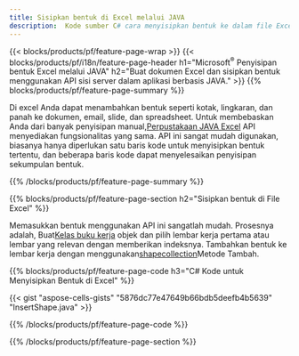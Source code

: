 ```yaml
---
title: Sisipkan bentuk di Excel melalui JAVA
description:  Kode sumber C# cara menyisipkan bentuk ke dalam file Excel Microsoft menggunakan JAVA Library.
---
```

{{< blocks/products/pf/feature-page-wrap >}}
{{< blocks/products/pf/i18n/feature-page-header h1="Microsoft<sup>&reg;</sup> Penyisipan bentuk Excel melalui JAVA" h2="Buat dokumen Excel dan sisipkan bentuk menggunakan API sisi server dalam aplikasi berbasis JAVA." >}}
{{% blocks/products/pf/feature-page-summary %}}

 Di excel Anda dapat menambahkan bentuk seperti kotak, lingkaran, dan panah ke dokumen, email, slide, dan spreadsheet. Untuk membebaskan Anda dari banyak penyisipan manual,[Perpustakaan JAVA Excel](https://releases.aspose.com/cells/java/) API menyediakan fungsionalitas yang sama. API ini sangat mudah digunakan, biasanya hanya diperlukan satu baris kode untuk menyisipkan bentuk tertentu, dan beberapa baris kode dapat menyelesaikan penyisipan sekumpulan bentuk.

{{% /blocks/products/pf/feature-page-summary %}}

{{% blocks/products/pf/feature-page-section h2="Sisipkan bentuk di File Excel" %}}

 Memasukkan bentuk menggunakan API ini sangatlah mudah. Prosesnya adalah, Buat[Kelas buku kerja](https://reference.aspose.com/cells/java/com.aspose.cells/workbook/) objek dan pilih lembar kerja pertama atau lembar yang relevan dengan memberikan indeksnya. Tambahkan bentuk ke lembar kerja dengan menggunakan[shapecollection](https://reference.aspose.com/cells/java/com.aspose.cells/shapecollection/)Metode Tambah.

{{% blocks/products/pf/feature-page-code h3="C# Kode untuk Menyisipkan Bentuk di Excel" %}}

{{< gist "aspose-cells-gists" "5876dc77e47649b66bdb5deefb4b5639" "InsertShape.java" >}}

{{% /blocks/products/pf/feature-page-code %}}

{{% /blocks/products/pf/feature-page-section %}}
